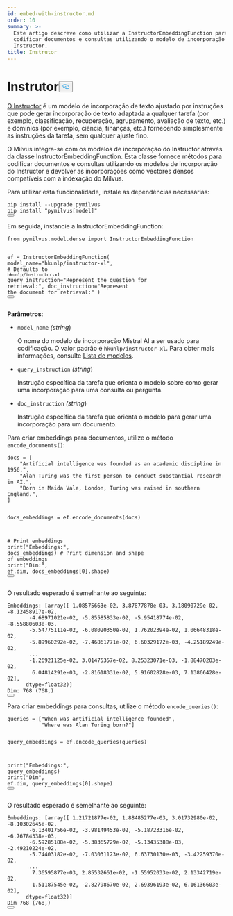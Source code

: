 ```yaml
---
id: embed-with-instructor.md
order: 10
summary: >-
  Este artigo descreve como utilizar a InstructorEmbeddingFunction para
  codificar documentos e consultas utilizando o modelo de incorporação do
  Instructor.
title: Instrutor
---
```

<h1 id="Instructor" class="common-anchor-header">Instrutor<button data-href="#Instructor" class="anchor-icon" translate="no">
      <svg translate="no"
        aria-hidden="true"
        focusable="false"
        height="20"
        version="1.1"
        viewBox="0 0 16 16"
        width="16"
      >
        <path
          fill="#0092E4"
          fill-rule="evenodd"
          d="M4 9h1v1H4c-1.5 0-3-1.69-3-3.5S2.55 3 4 3h4c1.45 0 3 1.69 3 3.5 0 1.41-.91 2.72-2 3.25V8.59c.58-.45 1-1.27 1-2.09C10 5.22 8.98 4 8 4H4c-.98 0-2 1.22-2 2.5S3 9 4 9zm9-3h-1v1h1c1 0 2 1.22 2 2.5S13.98 12 13 12H9c-.98 0-2-1.22-2-2.5 0-.83.42-1.64 1-2.09V6.25c-1.09.53-2 1.84-2 3.25C6 11.31 7.55 13 9 13h4c1.45 0 3-1.69 3-3.5S14.5 6 13 6z"
        ></path>
      </svg>
    </button></h1><p><a href="https://instructor-embedding.github.io/">O Instructor</a> é um modelo de incorporação de texto ajustado por instruções que pode gerar incorporação de texto adaptada a qualquer tarefa (por exemplo, classificação, recuperação, agrupamento, avaliação de texto, etc.) e domínios (por exemplo, ciência, finanças, etc.) fornecendo simplesmente as instruções da tarefa, sem qualquer ajuste fino.</p>
<p>O Milvus integra-se com os modelos de incorporação do Instructor através da classe InstructorEmbeddingFunction. Esta classe fornece métodos para codificar documentos e consultas utilizando os modelos de incorporação do Instructor e devolver as incorporações como vectores densos compatíveis com a indexação do Milvus.</p>
<p>Para utilizar esta funcionalidade, instale as dependências necessárias:</p>
<pre><code translate="no" class="language-python">pip install --upgrade pymilvus
pip install <span class="hljs-string">&quot;pymilvus[model]&quot;</span>
<button class="copy-code-btn"></button></code></pre>
<p>Em seguida, instancie a InstructorEmbeddingFunction:</p>
<pre><code translate="no" class="language-python"><span class="hljs-keyword">from</span> pymilvus.model.dense <span class="hljs-keyword">import</span> InstructorEmbeddingFunction

ef = InstructorEmbeddingFunction(
    model_name=<span class="hljs-string">&quot;hkunlp/instructor-xl&quot;</span>, <span class="hljs-comment"># Defaults to `hkunlp/instructor-xl`</span>
    query_instruction=<span class="hljs-string">&quot;Represent the question for retrieval:&quot;</span>,
    doc_instruction=<span class="hljs-string">&quot;Represent the document for retrieval:&quot;</span>
)
<button class="copy-code-btn"></button></code></pre>
<p><strong>Parâmetros</strong>:</p>
<ul>
<li><p><code translate="no">model_name</code> <em>(string</em>)</p>
<p>O nome do modelo de incorporação Mistral AI a ser usado para codificação. O valor padrão é <code translate="no">hkunlp/instructor-xl</code>. Para obter mais informações, consulte <a href="https://github.com/xlang-ai/instructor-embedding?tab=readme-ov-file#model-list">Lista de modelos</a>.</p></li>
<li><p><code translate="no">query_instruction</code> <em>(string</em>)</p>
<p>Instrução específica da tarefa que orienta o modelo sobre como gerar uma incorporação para uma consulta ou pergunta.</p></li>
<li><p><code translate="no">doc_instruction</code> <em>(string</em>)</p>
<p>Instrução específica da tarefa que orienta o modelo para gerar uma incorporação para um documento.</p></li>
</ul>
<p>Para criar embeddings para documentos, utilize o método <code translate="no">encode_documents()</code>:</p>
<pre><code translate="no" class="language-python">docs = [
    <span class="hljs-string">&quot;Artificial intelligence was founded as an academic discipline in 1956.&quot;</span>,
    <span class="hljs-string">&quot;Alan Turing was the first person to conduct substantial research in AI.&quot;</span>,
    <span class="hljs-string">&quot;Born in Maida Vale, London, Turing was raised in southern England.&quot;</span>,
]

docs_embeddings = ef.encode_documents(docs)

<span class="hljs-comment"># Print embeddings</span>
<span class="hljs-built_in">print</span>(<span class="hljs-string">&quot;Embeddings:&quot;</span>, docs_embeddings)
<span class="hljs-comment"># Print dimension and shape of embeddings</span>
<span class="hljs-built_in">print</span>(<span class="hljs-string">&quot;Dim:&quot;</span>, ef.dim, docs_embeddings[<span class="hljs-number">0</span>].shape)
<button class="copy-code-btn"></button></code></pre>
<p>O resultado esperado é semelhante ao seguinte:</p>
<pre><code translate="no" class="language-python">Embeddings: [array([ <span class="hljs-number">1.08575663e-02</span>, <span class="hljs-number">3.87877878e-03</span>, <span class="hljs-number">3.18090729e-02</span>, <span class="hljs-number">-8.12458917e-02</span>,
       <span class="hljs-number">-4.68971021e-02</span>, <span class="hljs-number">-5.85585833e-02</span>, <span class="hljs-number">-5.95418774e-02</span>, <span class="hljs-number">-8.55880603e-03</span>,
       <span class="hljs-number">-5.54775111e-02</span>, <span class="hljs-number">-6.08020350e-02</span>, <span class="hljs-number">1.76202394e-02</span>, <span class="hljs-number">1.06648318e-02</span>,
       <span class="hljs-number">-5.89960292e-02</span>, <span class="hljs-number">-7.46861771e-02</span>, <span class="hljs-number">6.60329172e-03</span>, <span class="hljs-number">-4.25189249e-02</span>,
       ...
       <span class="hljs-number">-1.26921125e-02</span>, <span class="hljs-number">3.01475357e-02</span>, <span class="hljs-number">8.25323071e-03</span>, <span class="hljs-number">-1.88470203e-02</span>,
        <span class="hljs-number">6.04814291e-03</span>, <span class="hljs-number">-2.81618331e-02</span>, <span class="hljs-number">5.91602828e-03</span>, <span class="hljs-number">7.13866428e-02</span>],
      dtype=<span class="hljs-type">float32</span>)]
Dim: <span class="hljs-number">768</span> (<span class="hljs-number">768</span>,)
<button class="copy-code-btn"></button></code></pre>
<p>Para criar embeddings para consultas, utilize o método <code translate="no">encode_queries()</code>:</p>
<pre><code translate="no" class="language-python">queries = [<span class="hljs-string">&quot;When was artificial intelligence founded&quot;</span>,
           <span class="hljs-string">&quot;Where was Alan Turing born?&quot;</span>]

query_embeddings = ef.encode_queries(queries)

<span class="hljs-built_in">print</span>(<span class="hljs-string">&quot;Embeddings:&quot;</span>, query_embeddings)
<span class="hljs-built_in">print</span>(<span class="hljs-string">&quot;Dim&quot;</span>, ef.dim, query_embeddings[<span class="hljs-number">0</span>].shape)
<button class="copy-code-btn"></button></code></pre>
<p>O resultado esperado é semelhante ao seguinte:</p>
<pre><code translate="no" class="language-python">Embeddings: [array([ <span class="hljs-number">1.21721877e-02</span>, <span class="hljs-number">1.88485277e-03</span>, <span class="hljs-number">3.01732980e-02</span>, <span class="hljs-number">-8.10302645e-02</span>,
       <span class="hljs-number">-6.13401756e-02</span>, <span class="hljs-number">-3.98149453e-02</span>, <span class="hljs-number">-5.18723316e-02</span>, <span class="hljs-number">-6.76784338e-03</span>,
       <span class="hljs-number">-6.59285188e-02</span>, <span class="hljs-number">-5.38365729e-02</span>, <span class="hljs-number">-5.13435388e-03</span>, <span class="hljs-number">-2.49210224e-02</span>,
       <span class="hljs-number">-5.74403182e-02</span>, <span class="hljs-number">-7.03031123e-02</span>, <span class="hljs-number">6.63730130e-03</span>, <span class="hljs-number">-3.42259370e-02</span>,
       ...
        <span class="hljs-number">7.36595877e-03</span>, <span class="hljs-number">2.85532661e-02</span>, <span class="hljs-number">-1.55952033e-02</span>, <span class="hljs-number">2.13342719e-02</span>,
        <span class="hljs-number">1.51187545e-02</span>, <span class="hljs-number">-2.82798670e-02</span>, <span class="hljs-number">2.69396193e-02</span>, <span class="hljs-number">6.16136603e-02</span>],
      dtype=<span class="hljs-type">float32</span>)]
Dim <span class="hljs-number">768</span> (<span class="hljs-number">768</span>,)
<button class="copy-code-btn"></button></code></pre>
